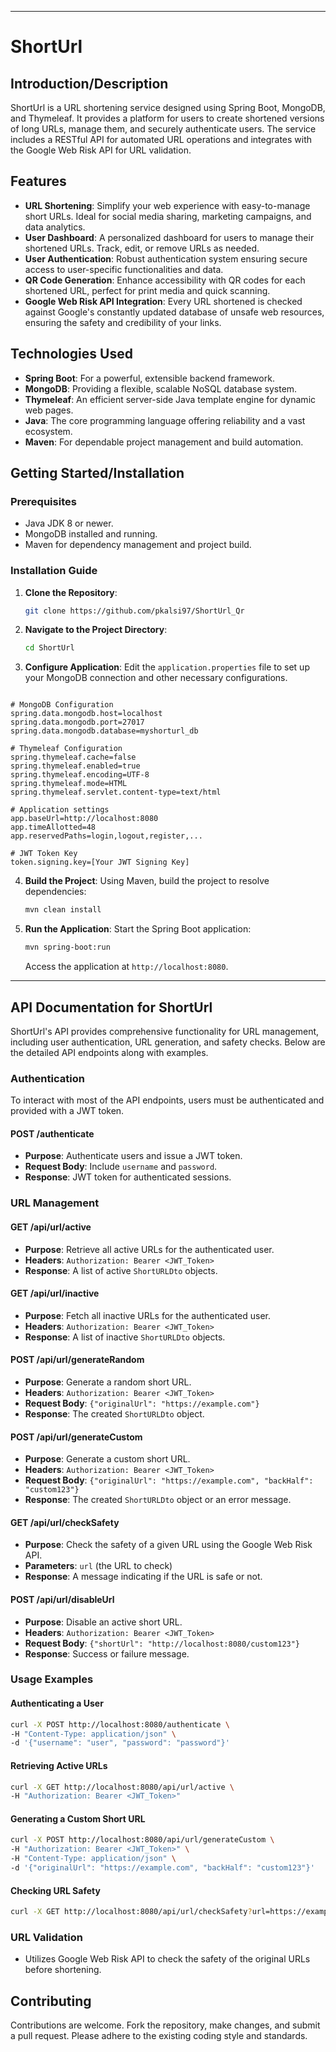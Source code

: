 

---

# ShortUrl

## Introduction/Description

ShortUrl is a URL shortening service designed using Spring Boot, MongoDB, and Thymeleaf. It provides a platform for users to create shortened versions of long URLs, manage them, and securely authenticate users. The service includes a RESTful API for automated URL operations and integrates with the Google Web Risk API for URL validation.

## Features

- **URL Shortening**: Simplify your web experience with easy-to-manage short URLs. Ideal for social media sharing, marketing campaigns, and data analytics.
- **User Dashboard**: A personalized dashboard for users to manage their shortened URLs. Track, edit, or remove URLs as needed.
- **User Authentication**: Robust authentication system ensuring secure access to user-specific functionalities and data.
- **QR Code Generation**: Enhance accessibility with QR codes for each shortened URL, perfect for print media and quick scanning.
- **Google Web Risk API Integration**: Every URL shortened is checked against Google's constantly updated database of unsafe web resources, ensuring the safety and credibility of your links.

## Technologies Used

- **Spring Boot**: For a powerful, extensible backend framework.
- **MongoDB**: Providing a flexible, scalable NoSQL database system.
- **Thymeleaf**: An efficient server-side Java template engine for dynamic web pages.
- **Java**: The core programming language offering reliability and a vast ecosystem.
- **Maven**: For dependable project management and build automation.

## Getting Started/Installation

### Prerequisites

- Java JDK 8 or newer.
- MongoDB installed and running.
- Maven for dependency management and project build.

### Installation Guide

1. **Clone the Repository**: 
   ```bash
   git clone https://github.com/pkalsi97/ShortUrl_Qr
   ```


2. **Navigate to the Project Directory**:
   ```bash
   cd ShortUrl
   ```

3. **Configure Application**:
   Edit the `application.properties` file to set up your MongoDB connection and other necessary configurations.
     

```properties

# MongoDB Configuration
spring.data.mongodb.host=localhost
spring.data.mongodb.port=27017
spring.data.mongodb.database=myshorturl_db

# Thymeleaf Configuration
spring.thymeleaf.cache=false
spring.thymeleaf.enabled=true
spring.thymeleaf.encoding=UTF-8
spring.thymeleaf.mode=HTML
spring.thymeleaf.servlet.content-type=text/html 

# Application settings
app.baseUrl=http://localhost:8080
app.timeAllotted=48
app.reservedPaths=login,logout,register,...

# JWT Token Key
token.signing.key=[Your JWT Signing Key]

```

4. **Build the Project**:
   Using Maven, build the project to resolve dependencies:
   ```bash
   mvn clean install
   ```

5. **Run the Application**:
   Start the Spring Boot application:
   ```bash
   mvn spring-boot:run
   ```
   Access the application at `http://localhost:8080`.
---

## API Documentation for ShortUrl

ShortUrl's API provides comprehensive functionality for URL management, including user authentication, URL generation, and safety checks. Below are the detailed API endpoints along with examples.

### Authentication

To interact with most of the API endpoints, users must be authenticated and provided with a JWT token.

#### POST /authenticate
- **Purpose**: Authenticate users and issue a JWT token.
- **Request Body**: Include `username` and `password`.
- **Response**: JWT token for authenticated sessions.

### URL Management

#### GET /api/url/active
- **Purpose**: Retrieve all active URLs for the authenticated user.
- **Headers**: `Authorization: Bearer <JWT_Token>`
- **Response**: A list of active `ShortURLDto` objects.

#### GET /api/url/inactive
- **Purpose**: Fetch all inactive URLs for the authenticated user.
- **Headers**: `Authorization: Bearer <JWT_Token>`
- **Response**: A list of inactive `ShortURLDto` objects.

#### POST /api/url/generateRandom
- **Purpose**: Generate a random short URL.
- **Headers**: `Authorization: Bearer <JWT_Token>`
- **Request Body**: `{"originalUrl": "https://example.com"}`
- **Response**: The created `ShortURLDto` object.

#### POST /api/url/generateCustom
- **Purpose**: Generate a custom short URL.
- **Headers**: `Authorization: Bearer <JWT_Token>`
- **Request Body**: `{"originalUrl": "https://example.com", "backHalf": "custom123"}`
- **Response**: The created `ShortURLDto` object or an error message.

#### GET /api/url/checkSafety
- **Purpose**: Check the safety of a given URL using the Google Web Risk API.
- **Parameters**: `url` (the URL to check)
- **Response**: A message indicating if the URL is safe or not.

#### POST /api/url/disableUrl
- **Purpose**: Disable an active short URL.
- **Headers**: `Authorization: Bearer <JWT_Token>`
- **Request Body**: `{"shortUrl": "http://localhost:8080/custom123"}`
- **Response**: Success or failure message.

### Usage Examples

#### Authenticating a User

```bash
curl -X POST http://localhost:8080/authenticate \
-H "Content-Type: application/json" \
-d '{"username": "user", "password": "password"}'
```

#### Retrieving Active URLs

```bash
curl -X GET http://localhost:8080/api/url/active \
-H "Authorization: Bearer <JWT_Token>"
```

#### Generating a Custom Short URL

```bash
curl -X POST http://localhost:8080/api/url/generateCustom \
-H "Authorization: Bearer <JWT_Token>" \
-H "Content-Type: application/json" \
-d '{"originalUrl": "https://example.com", "backHalf": "custom123"}'
```

#### Checking URL Safety

```bash
curl -X GET http://localhost:8080/api/url/checkSafety?url=https://example.com
```

### URL Validation
- Utilizes Google Web Risk API to check the safety of the original URLs before shortening.
## Contributing

Contributions are welcome. Fork the repository, make changes, and submit a pull request. Please adhere to the existing coding style and standards.
